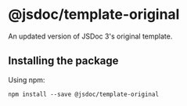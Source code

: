 # @jsdoc/template-original

An updated version of JSDoc 3's original template.

## Installing the package

Using npm:

```shell
npm install --save @jsdoc/template-original
```
